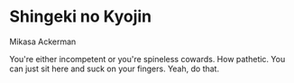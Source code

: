 # Shingeki no Kyojin

Mikasa Ackerman

You're either incompetent or you're spineless cowards. How pathetic. You can just sit here and suck on your fingers. Yeah, do that.